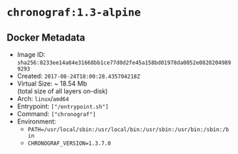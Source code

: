 # `chronograf:1.3-alpine`

## Docker Metadata

- Image ID: `sha256:8233ee14a84e31668bb1ce77d0d2fe45a158bd01978da0052e08202049899293`
- Created: `2017-08-24T18:00:28.435704218Z`
- Virtual Size: ~ 18.54 Mb  
  (total size of all layers on-disk)
- Arch: `linux`/`amd64`
- Entrypoint: `["/entrypoint.sh"]`
- Command: `["chronograf"]`
- Environment:
  - `PATH=/usr/local/sbin:/usr/local/bin:/usr/sbin:/usr/bin:/sbin:/bin`
  - `CHRONOGRAF_VERSION=1.3.7.0`

